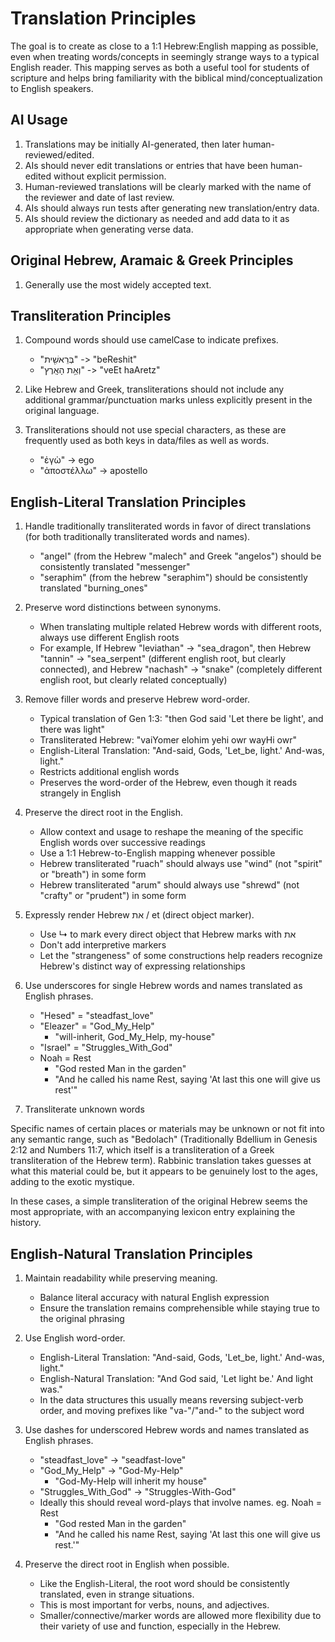 # Translation Principles

The goal is to create as close to a 1:1 Hebrew:English mapping as possible, even when treating words/concepts in seemingly strange ways to a typical English reader. This mapping serves as both a useful tool for students of scripture and helps bring familiarity with the biblical mind/conceptualization to English speakers.

## AI Usage

1. Translations may be initially AI-generated, then later human-reviewed/edited.
2. AIs should never edit translations or entries that have been human-edited without explicit permission.
3. Human-reviewed translations will be clearly marked with the name of the reviewer and date of last review.
4. AIs should always run tests after generating new translation/entry data.
5. AIs should review the dictionary as needed and add data to it as appropriate when generating verse data.

## Original Hebrew, Aramaic & Greek Principles

1. Generally use the most widely accepted text.

## Transliteration Principles

1. Compound words should use camelCase to indicate prefixes.

   - "בְּרֵאשִׁ֖ית" -> "beReshit"
   - "וְאֵ֥ת הָאָֽרֶץ" -> "veEt haAretz"

1. Like Hebrew and Greek, transliterations should not include any additional grammar/punctuation marks unless explicitly present in the original language.

1. Transliterations should not use special characters, as these are frequently used as both keys in data/files as well as words.

   - "ἐγὼ" -> ego
   - "ἀποστέλλω" -> apostello

## English-Literal Translation Principles

1. Handle traditionally transliterated words in favor of direct translations (for both traditionally transliterated words and names).

   - "angel" (from the Hebrew "malech" and Greek "angelos") should be consistently translated "messenger"
   - "seraphim" (from the hebrew "seraphim") should be consistently translated "burning_ones"

1. Preserve word distinctions between synonyms.

   - When translating multiple related Hebrew words with different roots, always use different English roots
   - For example, If Hebrew "leviathan" -> "sea_dragon", then Hebrew "tannin" -> "sea_serpent" (different english root, but clearly connected), and Hebrew "nachash" -> "snake" (completely different english root, but clearly related conceptually)

1. Remove filler words and preserve Hebrew word-order.

   - Typical translation of Gen 1:3: "then God said 'Let there be light', and there was light"
   - Transliterated Hebrew: "vaiYomer elohim yehi owr wayHi owr"
   - English-Literal Translation: "And-said, Gods, 'Let_be, light.' And-was, light."
   - Restricts additional english words
   - Preserves the word-order of the Hebrew, even though it reads strangely in English

1. Preserve the direct root in the English.

   - Allow context and usage to reshape the meaning of the specific English words over successive readings
   - Use a 1:1 Hebrew-to-English mapping whenever possible
   - Hebrew transliterated "ruach" should always use "wind" (not "spirit" or "breath") in some form
   - Hebrew transliterated "arum" should always use "shrewd" (not "crafty" or "prudent") in some form

1. Expressly render Hebrew את / et (direct object marker).

   - Use ↳ to mark every direct object that Hebrew marks with את
   - Don't add interpretive markers
   - Let the "strangeness" of some constructions help readers recognize Hebrew's distinct way of expressing relationships

1. Use underscores for single Hebrew words and names translated as English phrases.
   - "Hesed" = "steadfast_love"
   - "Eleazer" = "God_My_Help"
     - "will-inherit, God_My_Help, my-house"
   - "Israel" = "Struggles_With_God"
   - Noah = Rest
     - "God rested Man in the garden"
     - "And he called his name Rest, saying 'At last this one will give us rest'"

1. Transliterate unknown words

Specific names of certain places or materials may be unknown or not fit into any semantic range, such as "Bedolach" (Traditionally Bdellium in Genesis 2:12 and Numbers 11:7, which itself is a transliteration of a Greek transliteration of the Hebrew term). Rabbinic translation takes guesses at what this material could be, but it appears to be genuinely lost to the ages, adding to the exotic mystique.

In these cases, a simple transliteration of the original Hebrew seems the most appropriate, with an accompanying lexicon entry explaining the history.

## English-Natural Translation Principles

1. Maintain readability while preserving meaning.

   - Balance literal accuracy with natural English expression
   - Ensure the translation remains comprehensible while staying true to the original phrasing

1. Use English word-order.

   - English-Literal Translation: "And-said, Gods, 'Let_be, light.' And-was, light."
   - English-Natural Translation: "And God said, 'Let light be.' And light was."
   - In the data structures this usually means reversing subject-verb order, and moving prefixes like "va-"/"and-" to the subject word

1. Use dashes for underscored Hebrew words and names translated as English phrases.

   - "steadfast_love" -> "seadfast-love"
   - "God_My_Help" -> "God-My-Help"
     - "God-My-Help will inherit my house"
   - "Struggles_With_God" -> "Struggles-With-God"
   - Ideally this should reveal word-plays that involve names. eg. Noah = Rest
     - "God rested Man in the garden"
     - "And he called his name Rest, saying 'At last this one will give us rest.'"

1. Preserve the direct root in English when possible.

   - Like the English-Literal, the root word should be consistently translated, even in strange situations.
   - This is most important for verbs, nouns, and adjectives.
   - Smaller/connective/marker words are allowed more flexibility due to their variety of use and function, especially in the Hebrew.
